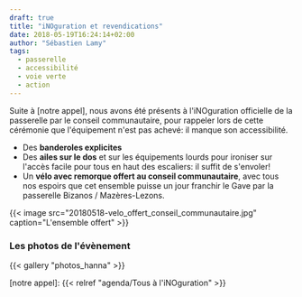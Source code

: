 ```yaml
---
draft: true
title: "iNOguration et revendications"
date: 2018-05-19T16:24:14+02:00
author: "Sébastien Lamy"
tags:
  - passerelle
  - accessibilité
  - voie verte
  - action
---
```


Suite à [notre appel], nous avons été présents à l'iNOguration officielle de la
passerelle par le conseil communautaire, pour rappeler lors de cette cérémonie
que l'équipement n'est pas achevé: il manque son accessibilité.

* Des **banderoles explicites**
* Des **ailes sur le dos** et sur les équipements lourds pour ironiser sur l'accès
  facile pour tous en haut des escaliers: il suffit de s'envoler!
* Un **vélo avec remorque offert au conseil communautaire**, avec tous nos espoirs
  que cet ensemble puisse un jour franchir le Gave par la passerelle
  Bizanos / Mazères-Lezons.

{{< image src="20180518-velo_offert_conseil_communautaire.jpg" caption="L'ensemble offert" >}}

### Les photos de l'évènement

{{< gallery "photos_hanna" >}}


[notre appel]: {{< relref "agenda/Tous à l'iNOguration" >}}
